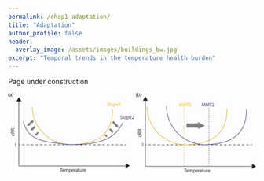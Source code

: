 ```yaml
---
permalink: /chap1_adaptation/
title: "Adaptation"
author_profile: false
header:
  overlay_image: /assets/images/buildings_bw.jpg
excerpt: "Temporal trends in the temperature health burden"
---
```


Page under construction

![Adapatation indicators](/assets/images/Diagram_adaptation_indicators.jpg)
